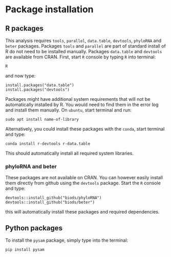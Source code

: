 # Package installation

## R packages
This analysis requires `tools`, `parallel`, `data.table`, `devtools`, `phyloRNA` and `beter` packages.
Packages `tools` and `parallel` are part of standard install of R do not need to be installed manually.
Packages `data.table` and `devtools` are available from CRAN. First, start `R` console by typing `R` into terminal:

```{bash}
R
```

and now type:

```{r}
install.packages("data.table")
install.packages("devtools")
```

Packages might have additional system requirements that will not be automatically installed by R. You would need to find them in the error log and install them manually. On `ubuntu`, start terminal and run:
```{bash}
sudo apt install name-of-library
```
Alternatively, you could install these packages with the `conda`, start terminal and type:
```{bash}
conda install r-devtools r-data.table
```
This should automatically install all required system libraries.

### phyloRNA and beter
These packages are not available on CRAN. You can however easily install them directly from github using the `devtools` package. Start the `R` console and type:

```{r}
devtools::install_github("biods/phyloRNA")
devtools::install_github("biods/beter")
```

this will automatically install these packages and required dependencies.

## Python packages
To install the `pysam` package, simply type into the terminal:
```{bash}
pip install pysam
```
